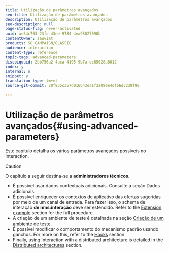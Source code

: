 ```yaml
---
title: Utilização de parâmetros avançados
seo-title: Utilização de parâmetros avançados
description: Utilização de parâmetros avançados
seo-description: null
page-status-flag: never-activated
uuid: ae34c763-23fd-43ee-9784-4ea95027090b
contentOwner: sauviat
products: SG_CAMPAIGN/CLASSIC
audience: interaction
content-type: reference
topic-tags: advanced-parameters
discoiquuid: 2bb756a2-4aca-4195-9b7a-ec85028a8012
index: y
internal: n
snippet: y
translation-type: tm+mt
source-git-commit: 20f835c357d016643ea1f3209ee4dfb6d3239f90

---
```



# Utilização de parâmetros avançados{#using-advanced-parameters}

Este capítulo detalha os vários parâmetros avançados possíveis no Interaction.

>[!CAUTION]
>
>O capítulo a seguir destina-se a **administradores técnicos**.

* É possível usar dados contextuais adicionais. Consulte a seção Dados [](../../interaction/using/additional-data.md) adicionais.
* É possível enriquecer os contextos de aplicativo das ofertas sugeridas por meio de um canal de entrada. Para fazer isso, o schema de interação **de nms:interação** deve ser estendido. Refer to the [Extension example](../../interaction/using/extension-example.md) section for the full procedure.
* A criação de um ambiente de teste é detalhada na seção [Criação de um ambiente](../../interaction/using/creating-a-test-environment.md) de teste.
* É possível modificar o comportamento do mecanismo padrão usando ganchos. For more on this, refer to the [Hooks](../../interaction/using/hooks.md) section
* Finally, using Interaction with a distributed architecture is detailed in the [Distributed architectures](../../interaction/using/distributed-architectures.md) section.

